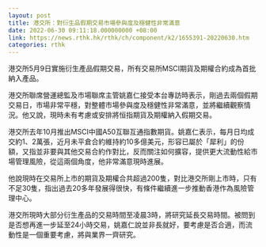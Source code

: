 ```yaml
---
layout: post
title: 港交所：對衍生品假期交易市場參與度及穩健性非常滿意
date: 2022-06-30 09:11:18.000000000 +08:00
link: https://news.rthk.hk/rthk/ch/component/k2/1655391-20220630.htm
categories: rthk
---
```


港交所5月9日實施衍生產品假期交易，所有交易所MSCI期貨及期權合約成為首批納入產品。

港交所聯席營運總監及市場聯席主管姚嘉仁接受本台專訪時表示，剛過去兩個假期交易日，市場非常平穩，對整體市場參與度及穩健性非常滿意，並將繼續觀察情況。他又說，現時未有考慮或安排將恒指期貨及期權納入假期交易。

港交所去年10月推出MSCI中國A50互聯互通指數期貨。姚嘉仁表示，每月日均成交約1、2萬張，近月未平倉合約維持約10多億美元，形容已屬於「犀利」的份額，又指並非要與其他交易合約作對比，反而關注如何擴容，提供更大流動性給市場管理風險，從這兩個角度，他非常滿意現時進展。

他說現時在交易所上市的期貨及期權合共超過200隻，對比港交所剛上市時，只有不足30隻，指出過去20多年發展得很快，有條件繼續進一步推動香港作為風險管理中心。

港交所現時大部分衍生產品的交易時間至凌晨3時，將研究延長交易時間。被問到是否想再進一步延至24小時交易，姚嘉仁說並非長就好，要考慮是否合適，而流動性是一個重要考慮，將與業界一齊研究。

